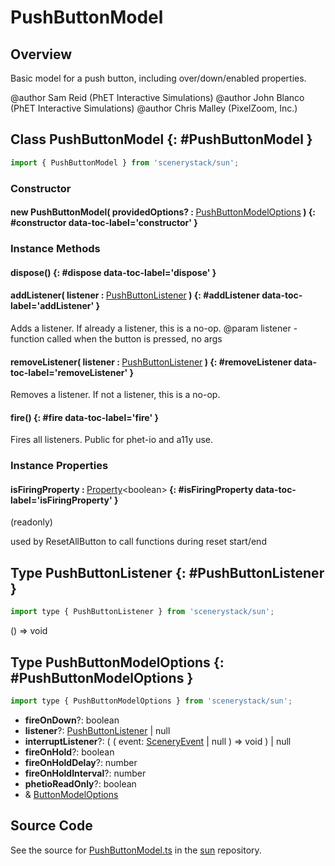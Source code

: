 # PushButtonModel

## Overview

Basic model for a push button, including over/down/enabled properties.

@author Sam Reid (PhET Interactive Simulations)
@author John Blanco (PhET Interactive Simulations)
@author Chris Malley (PixelZoom, Inc.)

## Class PushButtonModel {: #PushButtonModel }


```js
import { PushButtonModel } from 'scenerystack/sun';
```
### Constructor

#### new PushButtonModel( providedOptions? : <span style="font-weight: 400;">[PushButtonModelOptions](../sun/PushButtonModel.md#PushButtonModelOptions)</span> ) {: #constructor data-toc-label='constructor' }

### Instance Methods

#### dispose() {: #dispose data-toc-label='dispose' }

#### addListener( listener : <span style="font-weight: 400;">[PushButtonListener](../sun/PushButtonModel.md#PushButtonListener)</span> ) {: #addListener data-toc-label='addListener' }

Adds a listener. If already a listener, this is a no-op.
@param listener - function called when the button is pressed, no args

#### removeListener( listener : <span style="font-weight: 400;">[PushButtonListener](../sun/PushButtonModel.md#PushButtonListener)</span> ) {: #removeListener data-toc-label='removeListener' }

Removes a listener. If not a listener, this is a no-op.

#### fire() {: #fire data-toc-label='fire' }

Fires all listeners.  Public for phet-io and a11y use.

### Instance Properties

#### isFiringProperty : <span style="font-weight: 400;">[Property](../axon/Property.md)&lt;<span style="color: hsla(calc(var(--md-hue) + 180deg),80%,40%,1);">boolean</span>&gt;</span> {: #isFiringProperty data-toc-label='isFiringProperty' }

(readonly)

used by ResetAllButton to call functions during reset start/end



## Type PushButtonListener {: #PushButtonListener }


```js
import type { PushButtonListener } from 'scenerystack/sun';
```


() =&gt; <span style="color: hsla(calc(var(--md-hue) + 180deg),80%,40%,1);">void</span>



## Type PushButtonModelOptions {: #PushButtonModelOptions }


```js
import type { PushButtonModelOptions } from 'scenerystack/sun';
```


- **fireOnDown**?: <span style="color: hsla(calc(var(--md-hue) + 180deg),80%,40%,1);">boolean</span>
- **listener**?: [PushButtonListener](../sun/PushButtonModel.md#PushButtonListener) | <span style="color: hsla(calc(var(--md-hue) + 180deg),80%,40%,1);">null</span>
- **interruptListener**?: ( ( event: [SceneryEvent](../scenery/SceneryEvent.md) | <span style="color: hsla(calc(var(--md-hue) + 180deg),80%,40%,1);">null</span> ) =&gt; <span style="color: hsla(calc(var(--md-hue) + 180deg),80%,40%,1);">void</span> ) | <span style="color: hsla(calc(var(--md-hue) + 180deg),80%,40%,1);">null</span>
- **fireOnHold**?: <span style="color: hsla(calc(var(--md-hue) + 180deg),80%,40%,1);">boolean</span>
- **fireOnHoldDelay**?: <span style="color: hsla(calc(var(--md-hue) + 180deg),80%,40%,1);">number</span>
- **fireOnHoldInterval**?: <span style="color: hsla(calc(var(--md-hue) + 180deg),80%,40%,1);">number</span>
- **phetioReadOnly**?: <span style="color: hsla(calc(var(--md-hue) + 180deg),80%,40%,1);">boolean</span>
- &amp; [ButtonModelOptions](../sun/ButtonModel.md#ButtonModelOptions)




## Source Code

See the source for [PushButtonModel.ts](https://github.com/phetsims/sun/blob/main/js/buttons/PushButtonModel.ts) in the [sun](https://github.com/phetsims/sun) repository.
